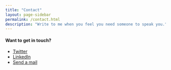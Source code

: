 ```yaml
---
title: "Contact"
layout: page-sidebar
permalink: /contact.html
description: "Write to me when you feel you need someone to speak you."
---
```


#### Want to get in touch?

- [Twitter](https://twitter.com/nndcharles)
- [LinkedIn](https://linkedin.com/in/nndcharles)
- [Send a mail](mailto:{{site.email}})